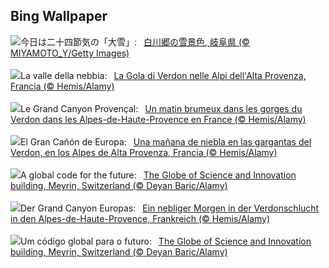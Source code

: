 ## Bing Wallpaper
![](https://www.bing.com/th?id=OHR.Taisetsu2023_JA-JP8835846835_UHD.jpg&w=1000)今日は二十四節気の「大雪」:&nbsp;&ensp;[白川郷の雪景色, 岐阜県 (© MIYAMOTO_Y/Getty Images)](https://www.bing.com/th?id=OHR.Taisetsu2023_JA-JP8835846835_UHD.jpg)
<br><br/>
![](https://www.bing.com/th?id=OHR.GrandCanyonVerdon_IT-IT8379623747_UHD.jpg&w=1000)La valle della nebbia:&nbsp;&ensp;[La Gola di Verdon nelle Alpi dell'Alta Provenza, Francia (© Hemis/Alamy)](https://www.bing.com/th?id=OHR.GrandCanyonVerdon_IT-IT8379623747_UHD.jpg)
<br><br/>
![](https://www.bing.com/th?id=OHR.GrandCanyonVerdon_FR-FR3724391714_UHD.jpg&w=1000)Le Grand Canyon Provençal:&nbsp;&ensp;[Un matin brumeux dans les gorges du Verdon dans les Alpes-de-Haute-Provence en France (© Hemis/Alamy)](https://www.bing.com/th?id=OHR.GrandCanyonVerdon_FR-FR3724391714_UHD.jpg)
<br><br/>
![](https://www.bing.com/th?id=OHR.GrandCanyonVerdon_ES-ES4353910010_UHD.jpg&w=1000)El Gran Cañón de Europa:&nbsp;&ensp;[Una mañana de niebla en las gargantas del Verdon, en los Alpes de Alta Provenza, Francia (© Hemis/Alamy)](https://www.bing.com/th?id=OHR.GrandCanyonVerdon_ES-ES4353910010_UHD.jpg)
<br><br/>
![](https://www.bing.com/th?id=OHR.CERNCenter_EN-GB2545686496_UHD.jpg&w=1000)A global code for the future:&nbsp;&ensp;[The Globe of Science and Innovation building, Meyrin, Switzerland (© Deyan Baric/Alamy)](https://www.bing.com/th?id=OHR.CERNCenter_EN-GB2545686496_UHD.jpg)
<br><br/>
![](https://www.bing.com/th?id=OHR.GrandCanyonVerdon_DE-DE4754028043_UHD.jpg&w=1000)Der Grand Canyon Europas:&nbsp;&ensp;[Ein nebliger Morgen in der Verdonschlucht in den Alpes-de-Haute-Provence, Frankreich (© Hemis/Alamy)](https://www.bing.com/th?id=OHR.GrandCanyonVerdon_DE-DE4754028043_UHD.jpg)
<br><br/>
![](https://www.bing.com/th?id=OHR.CERNCenter_PT-BR9750877700_UHD.jpg&w=1000)Um código global para o futuro:&nbsp;&ensp;[The Globe of Science and Innovation building, Meyrin, Switzerland (© Deyan Baric/Alamy)](https://www.bing.com/th?id=OHR.CERNCenter_PT-BR9750877700_UHD.jpg)
<br><br/>
